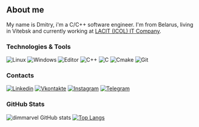 ## About me
My name is Dmitry, i'm a C/C++ software engineer. I'm from Belarus, living in Vitebsk and currently working at [LACIT (ICOL) IT Company](https://lacit.net/).

### Technologies & Tools
![Linux](https://img.shields.io/badge/OS-Linux-42aaff?style=flat-square&logo=linux&logoColor=ffffff)
![Windows](https://img.shields.io/badge/OS-Windows-42aaff?style=flat-square&logo=Windows&logoColor=ffffff)
![Editor](https://img.shields.io/badge/Editor-Clion-42aaff?style=flat-square&logo=jetbrains&logoColor=ffffff)
![C++](https://img.shields.io/badge/Code-C++-42aaff?style=flat-square&logo=C%2b%2b&logoColor=ffffff)
![C](https://img.shields.io/badge/Code-C-42aaff?style=flat-square&logo=C&logoColor=ffffff)
![Cmake](https://img.shields.io/badge/Build-Cmake-42aaff?style=flat-square&logo=cmake&logoColor=ffffff)
![Git](https://img.shields.io/badge/Git-Git-42aaff?style=flat-square&logo=git&logoColor=ffffff)

### Сontacts
[![Linkedin](https://img.shields.io/badge/-Linkedin-42aaff?style=flat-square&logo=linkedin&logoColor=ffffff)](https://www.linkedin.com/in/dmitry-matyukhov-94a438185/)
[![Vkontakte](https://img.shields.io/badge/-ВК-42aaff?style=flat-square&logo=Vk&logoColor=ffffff)](https://vk.com/yadefault)
[![Instagram](https://img.shields.io/badge/-Instagram-42aaff?style=flat-square&logo=Instagram&logoColor=ffffff)](https://www.instagram.com/lbsmart/)
[![Telegram](https://img.shields.io/badge/-Telegram-42aaff?style=flat-square&logo=Telegram&logoColor=ffffff)](https://t.me/yadefaults)

### GitHub Stats
![dimmarvel GitHub stats](https://github-readme-stats.vercel.app/api?username=dimmarvel&hide=contribs,prs,issues&show_icons=true&theme=dark) [![Top Langs](https://github-readme-stats.vercel.app/api/top-langs/?username=dimmarvel&layout=compact&theme=dark)](https://github.com/dimmarvel/github-readme-stats)
